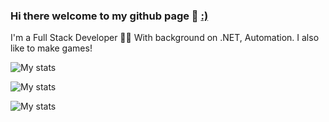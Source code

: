 ### Hi there welcome to my github page 👋 [:)](https://programmerhumor.io/?bimber_random_post=true)

 I'm a Full Stack Developer 👨‍💻 With background on .NET, Automation.
 I also like to make games!


![My stats](https://github-profile-summary-cards.vercel.app/api/cards/profile-details?username=NFPN&theme=discord_old_blurple)

![My stats](https://github-readme-stats.vercel.app/api?username=NFPN&count_private=true&theme=github_dark_dimmed&show_icons=true&rank_icon=github)

![My stats](https://github-readme-stats.vercel.app/api/top-langs/?username=NFPN&theme=github_dark_dimmed&hide_langs_below=1&layout=compact) 


<!--
**NFPN/NFPN** is a ✨ _special_ ✨ repository because its `README.md` (this file) appears on your GitHub profile.

Here are some ideas to get you started:

- 🔭 I’m currently working on ...
- 🌱 I’m currently learning ...
- 👯 I’m looking to collaborate on ...
- 🤔 I’m looking for help with ...
- 💬 Ask me about ...
- 📫 How to reach me: ...
- 😄 Pronouns: ...
- ⚡ Fun fact: ...
-->
